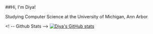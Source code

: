 
##Hi, I'm Diya!

Studying Computer Science at the University of Michigan, Ann Arbor

<! -- Github Stats -->
[![Diya's GitHub stats](https://github-readme-stats.vercel.app/api?username=diyamahaveer)](https://github.com/diyamahaveer/github-readme-stats)
